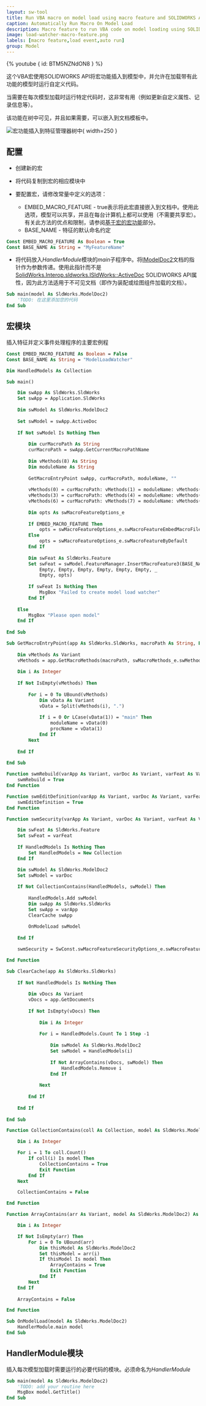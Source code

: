 ```yaml
---
layout: sw-tool
title: Run VBA macro on model load using macro feature and SOLIDWORKS API
caption: Automatically Run Macro On Model Load
description: Macro feature to run VBA code on model loading using SOLIDWORKS API
image: load-watcher-macro-feature.png
labels: [macro feature,load event,auto run]
group: Model
---
```

{% youtube { id: BTM5NZNdON8 } %}

这个VBA宏使用SOLIDWORKS API将宏功能插入到模型中，并允许在加载带有此功能的模型时运行自定义代码。

当需要在每次模型加载时运行特定代码时，这非常有用（例如更新自定义属性、记录信息等）。

该功能在树中可见，并且如果需要，可以嵌入到文档模板中。

![宏功能插入到特征管理器树中](load-watcher-macro-feature.png){ width=250 }

## 配置

* 创建新的宏
* 将代码复制到宏的相应模块中
* 要配置宏，请修改常量中定义的选项：

    * EMBED_MACRO_FEATURE - true表示将此宏直接嵌入到文档中。使用此选项，模型可以共享，并且在每台计算机上都可以使用（不需要共享宏）。有关此方法的优点和限制，请参阅[基于宏的宏功能](/solidworks-api/document/macro-feature/#macro-based-macro-feature)部分。
    * BASE_NAME - 特征的默认命名约定

~~~ vb
Const EMBED_MACRO_FEATURE As Boolean = True
Const BASE_NAME As String = "MyFeatureName"
~~~

* 将代码放入*HandlerModule*模块的*main*子程序中。将[IModelDoc2](https://help.solidworks.com/2012/english/api/sldworksapi/SolidWorks.Interop.sldworks~SolidWorks.Interop.sldworks.IModelDoc2.html)文档的指针作为参数传递。使用此指针而不是[SolidWorks.Interop.sldworks.ISldWorks::ActiveDoc](https://help.solidworks.com/2012/english/api/sldworksapi/solidworks.interop.sldworks~solidworks.interop.sldworks.isldworks~activedoc.html) SOLIDWORKS API属性，因为此方法适用于不可见文档（即作为装配或绘图组件加载的文档）。

~~~ vb
Sub main(model As SldWorks.ModelDoc2)
    'TODO: 在这里添加您的代码
End Sub
~~~

## 宏模块

插入特征并定义事件处理程序的主要宏例程

~~~ vb
Const EMBED_MACRO_FEATURE As Boolean = False
Const BASE_NAME As String = "ModelLoadWatcher"

Dim HandledModels As Collection

Sub main()

    Dim swApp As SldWorks.SldWorks
    Set swApp = Application.SldWorks
    
    Dim swModel As SldWorks.ModelDoc2
    
    Set swModel = swApp.ActiveDoc
    
    If Not swModel Is Nothing Then
        
        Dim curMacroPath As String
        curMacroPath = swApp.GetCurrentMacroPathName
        
        Dim vMethods(8) As String
        Dim moduleName As String
        
        GetMacroEntryPoint swApp, curMacroPath, moduleName, ""
        
        vMethods(0) = curMacroPath: vMethods(1) = moduleName: vMethods(2) = "swmRebuild"
        vMethods(3) = curMacroPath: vMethods(4) = moduleName: vMethods(5) = "swmEditDefinition"
        vMethods(6) = curMacroPath: vMethods(7) = moduleName: vMethods(8) = "swmSecurity"
        
        Dim opts As swMacroFeatureOptions_e
        
        If EMBED_MACRO_FEATURE Then
            opts = swMacroFeatureOptions_e.swMacroFeatureEmbedMacroFile
        Else
            opts = swMacroFeatureOptions_e.swMacroFeatureByDefault
        End If
        
        Dim swFeat As SldWorks.Feature
        Set swFeat = swModel.FeatureManager.InsertMacroFeature3(BASE_NAME, "", vMethods, _
            Empty, Empty, Empty, Empty, Empty, Empty, _
            Empty, opts)
        
        If swFeat Is Nothing Then
            MsgBox "Failed to create model load watcher"
        End If
        
    Else
        MsgBox "Please open model"
    End If
    
End Sub

Sub GetMacroEntryPoint(app As SldWorks.SldWorks, macroPath As String, ByRef moduleName As String, ByRef procName As String)
        
    Dim vMethods As Variant
    vMethods = app.GetMacroMethods(macroPath, swMacroMethods_e.swMethodsWithoutArguments)
    
    Dim i As Integer
    
    If Not IsEmpty(vMethods) Then
    
        For i = 0 To UBound(vMethods)
            Dim vData As Variant
            vData = Split(vMethods(i), ".")
            
            If i = 0 Or LCase(vData(1)) = "main" Then
                moduleName = vData(0)
                procName = vData(1)
            End If
        Next
        
    End If
    
End Sub

Function swmRebuild(varApp As Variant, varDoc As Variant, varFeat As Variant) As Variant
    swmRebuild = True
End Function

Function swmEditDefinition(varApp As Variant, varDoc As Variant, varFeat As Variant) As Variant
    swmEditDefinition = True
End Function

Function swmSecurity(varApp As Variant, varDoc As Variant, varFeat As Variant) As Variant

    Dim swFeat As SldWorks.Feature
    Set swFeat = varFeat
    
    If HandledModels Is Nothing Then
        Set HandledModels = New Collection
    End If

    Dim swModel As SldWorks.ModelDoc2
    Set swModel = varDoc
        
    If Not CollectionContains(HandledModels, swModel) Then
        
        HandledModels.Add swModel
        Dim swApp As SldWorks.SldWorks
        Set swApp = varApp
        ClearCache swApp
        
        OnModelLoad swModel
        
    End If

    swmSecurity = SwConst.swMacroFeatureSecurityOptions_e.swMacroFeatureSecurityByDefault

End Function

Sub ClearCache(app As SldWorks.SldWorks)
    
    If Not HandledModels Is Nothing Then
    
        Dim vDocs As Variant
        vDocs = app.GetDocuments
        
        If Not IsEmpty(vDocs) Then
            
            Dim i As Integer
            
            For i = HandledModels.Count To 1 Step -1
            
                Dim swModel As SldWorks.ModelDoc2
                Set swModel = HandledModels(i)
                
                If Not ArrayContains(vDocs, swModel) Then
                    HandledModels.Remove i
                End If
                
            Next
            
        End If
        
    End If
    
End Sub

Function CollectionContains(coll As Collection, model As SldWorks.ModelDoc2) As Boolean

    Dim i As Integer

    For i = 1 To coll.Count()
        If coll(i) Is model Then
            CollectionContains = True
            Exit Function
        End If
    Next

    CollectionContains = False

End Function

Function ArrayContains(arr As Variant, model As SldWorks.ModelDoc2) As Boolean

    Dim i As Integer

    If Not IsEmpty(arr) Then
        For i = 0 To UBound(arr)
            Dim thisModel As SldWorks.ModelDoc2
            Set thisModel = arr(i)
            If thisModel Is model Then
                ArrayContains = True
                Exit Function
            End If
        Next
    End If
    
    ArrayContains = False

End Function

Sub OnModelLoad(model As SldWorks.ModelDoc2)
    HandlerModule.main model
End Sub
~~~



## HandlerModule模块

插入每次模型加载时需要运行的必要代码的模块。必须命名为*HandlerModule*

~~~ vb
Sub main(model As SldWorks.ModelDoc2)
    'TODO: add your routine here
    MsgBox model.GetTitle()
End Sub
~~~

